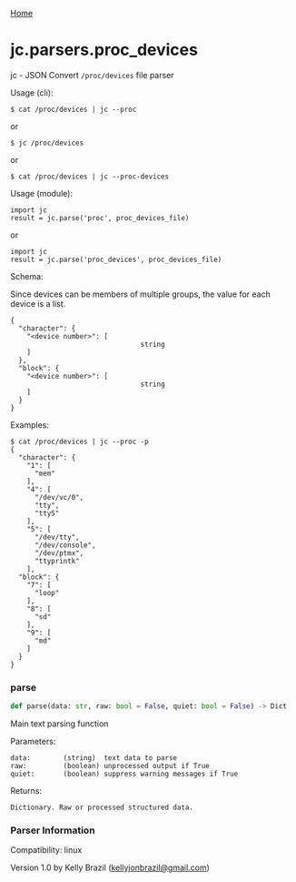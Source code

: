 [Home](https://kellyjonbrazil.github.io/jc/)
<a id="jc.parsers.proc_devices"></a>

# jc.parsers.proc\_devices

jc - JSON Convert `/proc/devices` file parser

Usage (cli):

    $ cat /proc/devices | jc --proc

or

    $ jc /proc/devices

or

    $ cat /proc/devices | jc --proc-devices

Usage (module):

    import jc
    result = jc.parse('proc', proc_devices_file)

or

    import jc
    result = jc.parse('proc_devices', proc_devices_file)

Schema:

Since devices can be members of multiple groups, the value for each device
is a list.

    {
      "character": {
        "<device number>": [
                                    string
        ]
      },
      "block": {
        "<device number>": [
                                    string
        ]
      }
    }

Examples:

    $ cat /proc/devices | jc --proc -p
    {
      "character": {
        "1": [
          "mem"
        ],
        "4": [
          "/dev/vc/0",
          "tty",
          "ttyS"
        ],
        "5": [
          "/dev/tty",
          "/dev/console",
          "/dev/ptmx",
          "ttyprintk"
        ],
      "block": {
        "7": [
          "loop"
        ],
        "8": [
          "sd"
        ],
        "9": [
          "md"
        ]
      }
    }

<a id="jc.parsers.proc_devices.parse"></a>

### parse

```python
def parse(data: str, raw: bool = False, quiet: bool = False) -> Dict
```

Main text parsing function

Parameters:

    data:        (string)  text data to parse
    raw:         (boolean) unprocessed output if True
    quiet:       (boolean) suppress warning messages if True

Returns:

    Dictionary. Raw or processed structured data.

### Parser Information
Compatibility:  linux

Version 1.0 by Kelly Brazil (kellyjonbrazil@gmail.com)

